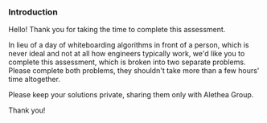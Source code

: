 ### Introduction
Hello!  Thank you for taking the time to complete this assessment.

In lieu of a day of whiteboarding algorithms in front of a person, which is never
ideal and not at all how engineers typically work, we'd like you to complete this
assessment, which is broken into two separate problems.  Please complete both
problems, they shouldn't take more than a few hours' time altogether.

Please keep your solutions private, sharing them only with Alethea Group.

Thank you!